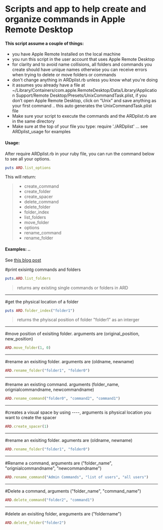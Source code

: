 # Scripts and app to help create and organize commands in Apple Remote Desktop

#### This script assume a couple of things:
* you have Apple Remote Installed on the local machine
* you run this script in the user account that uses Apple Remote Desktop
* for clarity and to avoid name collisions, all folders and commands you create should have unique names otherwise you can receive errors when trying to delete or move folders or commands
* don't change anything in ARDplist.rb unless you know what you're doing
* it assumes you already have a file at ~/Library/Containers/com.apple.RemoteDesktop/Data/Library/Application Support/Remote Desktop/Presets/UnixCommandTask.plist, if you don’t open Apple Remote Desktop, click on “Unix” and save anything as your first command .. this auto generates the UnixCommandTask.plist file
* Make sure your script to execute the commands and the ARDplist.rb are in the same directory
* Make sure at the top of your file you type: require './ARDplist' ... see ARDplist_usage for examples

#### Usage:
After require ARDplist.rb in your ruby file, you can run the command below to see all your options.
```ruby
puts ARD.list_options
```
This will return:
> - create_command
> - create_folder
> - create_spacer
> - delete_command
> - delete_folder
> - folder_index
> - list_folders
> - move_folder
> - options
> - rename_command
> - rename_folder



#### Examples: ..
See [this blog post](https://redlinetech.wordpress.com/2017/05/17/organizing-commands-in-apple-remote-desktop-with-the-help-of-ruby/)

#print exisintg commands and folders
```ruby 
puts.ARD.list_folders
```
> returns any existing single commands or folders in ARD

---
#get the physical location of a folder
``` ruby
puts ARD.folder_index("folder1")
```
> returns the phyiscal position of folder "folder1" as an interger
---


#move position of exisiting folder. arguments are (original_position, new_position)
```ruby
ARD.move_folder(1, 0)
```

---

#rename an exisiting folder. arguments are (oldname, newname)
```ruby
ARD.rename_folder("folder1", "folder0")
```
---

#rename an existing command. arguments (folder_name, orignialcommandname, newcommandname)
 ```ruby
 ARD.rename_command("folder0", "command2", "command1")
 ```
 ---

 #creates a visual space by using ----, arguments is physical location you want to create the spacer
 ```ruby
 ARD.create_spacer(1)
 ```
 ---

#rename an exisiting folder. aguments are (oldname, newname)
```ruby
ARD.rename_folder("folder1", "folder0")
```
---
#Rename a command, arguments are ("folder_name", "orignialcommandname", "newcommandname")
```ruby
ARD.rename_command("Admin Commands", "list of users", "all users")
```
---
#Delete a command, arguments ("folder_name", "command_name")
```ruby
ARD.delete_command("folder2", "command1")
```
---

#delete an exisiting folder, areguments are ("foldername")
```ruby
ARD.delete_folder("folder2")
```










